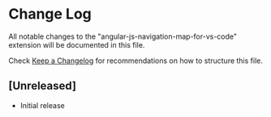 # Change Log
All notable changes to the "angular-js-navigation-map-for-vs-code" extension will be documented in this file.

Check [Keep a Changelog](http://keepachangelog.com/) for recommendations on how to structure this file.

## [Unreleased]
- Initial release